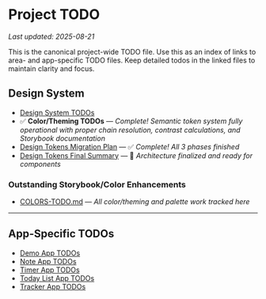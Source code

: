 # Project TODO

_Last updated: 2025-08-21_

This is the canonical project-wide TODO file. Use this as an index of links to area- and app-specific TODO files. Keep detailed todos in the linked files to maintain clarity and focus.


## Design System

- [Design System TODOs](design-system/TODO.md)
- ✅ **Color/Theming TODOs** — *Complete! Semantic token system fully operational with proper chain resolution, contrast calculations, and Storybook documentation*
- [Design Tokens Migration Plan](DESIGN-TOKENS-MIGRATION.md) — ✅ *Complete! All 3 phases finished*
- [Design Tokens Final Summary](DESIGN-TOKENS-MIGRATION-FINAL.md) — 🎯 *Architecture finalized and ready for components*


### Outstanding Storybook/Color Enhancements

- [COLORS-TODO.md](design-system/COLORS-TODO.md) — *All color/theming and palette work tracked here*

---

## App-Specific TODOs

- [Demo App TODOs](docs/demo/TODO.md)
- [Note App TODOs](docs/note/TODO.md)
- [Timer App TODOs](docs/timer/TODO.md)
- [Today List App TODOs](docs/today-list/TODO.md)
- [Tracker App TODOs](docs/tracker/TODO.md)
